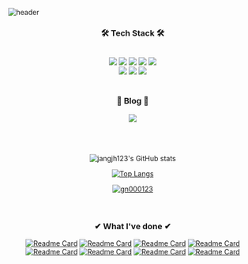 ![header](https://capsule-render.vercel.app/api?type=waving&color=0:c04847,100:222256&height=300&section=header&text=For%20Users,%20By%20Users.&desc=Welcome%20to%20Jiho's%20github%20profile&fontSize=60&animation=fadeIn&fontAlignY=35&descAlignY=50&fontColor=ffffff)

### <div align="center">🛠 Tech Stack 🛠
</div>
<br>
<div align="center"><img src="https://img.shields.io/badge/Android-a4c639?style=for-the-badge&logo=android&logoColor=white"> <img src="https://img.shields.io/badge/Kotlin-7F52FF?style=for-the-badge&logo=Kotlin&logoColor=white"> <img src="https://img.shields.io/badge/Java-FC4C02?style=for-the-badge&logo=Java&logoColor=white"> <img src="https://img.shields.io/badge/Sqlite-room-55ff55?style=for-the-badge&logo=sqlite&logoColor=white"> <img src="https://img.shields.io/badge/Firebase-f5820d?style=for-the-badge&logo=firebase&logoColor=white">
  <br><img src="https://img.shields.io/badge/slack-4A154B?style=for-the-badge&logo=slack&logoColor=white"> <img src="https://img.shields.io/badge/Trello-0052CC?style=for-the-badge&logo=trello&logoColor=white"> <img src="https://img.shields.io/badge/Jira-0052CC?style=for-the-badge&logo=jira&logoColor=white"></div> 
<br>

### <div align = "center">🏰 Blog 🏰

<div align="center"><a href="https://blothhundr.tistory.com/"><img src="https://img.shields.io/badge/Tistory-white?style=flat&logo=Tistory&logoColor=white&link=https://blothhundr.tistory.com/m/"/></a>  
  <br/><br/><br/><br/>
  
  ![jangjh123's GitHub stats](https://github-readme-stats.vercel.app/api?username=jangjh123&show_icons=true&theme=transparent)  
  
  [![Top Langs](https://github-readme-stats.vercel.app/api/top-langs/?username=jangjh123&layout=compact&theme=transparent&langs_count=2)](https://github.com/anuraghazra/github-readme-stats)
  
  [![gn000123](http://mazassumnida.wtf/api/v2/generate_badge?boj=gn000123)](https://solved.ac/gn000123)
  <br>
  <br>
  <br>
### <div align = "center">✔ What I've done ✔
  [![Readme Card](https://github-readme-stats.vercel.app/api/pin/?username=jangjh123&repo=AllPouse-Android)](https://github.com/jangjh123/AllPouse-Android)
[![Readme Card](https://github-readme-stats.vercel.app/api/pin/?username=jangjh123&repo=Apexing-Android)](https://github.com/jangjh123/Apexing-Android)
  [![Readme Card](https://github-readme-stats.vercel.app/api/pin/?username=jangjh123&repo=ShallWeGoForAWalk-Android)](https://github.com/jangjh123/ShallWeGoForAWalk-Android)
  [![Readme Card](https://github-readme-stats.vercel.app/api/pin/?username=jangjh123&repo=Beside-Android)](https://github.com/jangjh123/Beside-Android)
  [![Readme Card](https://github-readme-stats.vercel.app/api/pin/?username=jangjh123&repo=TeamBuilder-Android)](https://github.com/jangjh123/TeamBuilder-Android)
  [![Readme Card](https://github-readme-stats.vercel.app/api/pin/?username=jangjh123&repo=GradientViews)](https://github.com/jangjh123/GradientViews)
  [![Readme Card](https://github-readme-stats.vercel.app/api/pin/?username=jangjh123&repo=Jetpack-Compose-CustomView)](https://github.com/jangjh123/Jetpack-Compose-CustomView)
  [![Readme Card](https://github-readme-stats.vercel.app/api/pin/?username=jangjh123&repo=TestCodes)](https://github.com/jangjh123/TestCodes)
